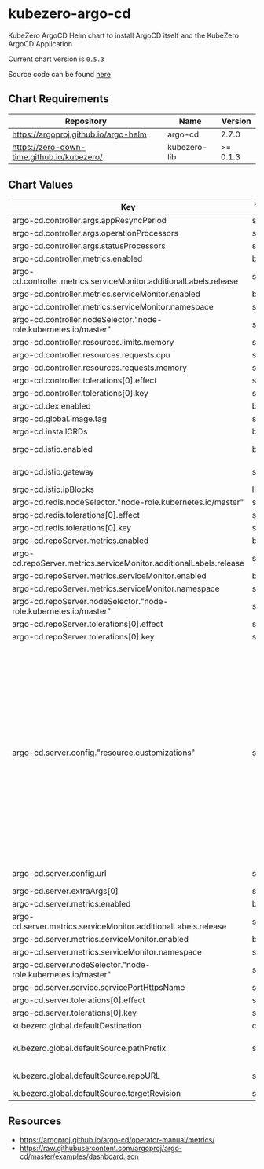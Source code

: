 kubezero-argo-cd
================
KubeZero ArgoCD Helm chart to install ArgoCD itself and the KubeZero ArgoCD Application

Current chart version is `0.5.3`

Source code can be found [here](https://kubezero.com)

## Chart Requirements

| Repository | Name | Version |
|------------|------|---------|
| https://argoproj.github.io/argo-helm | argo-cd | 2.7.0 |
| https://zero-down-time.github.io/kubezero/ | kubezero-lib | >= 0.1.3 |

## Chart Values

| Key | Type | Default | Description |
|-----|------|---------|-------------|
| argo-cd.controller.args.appResyncPeriod | string | `"300"` |  |
| argo-cd.controller.args.operationProcessors | string | `"1"` |  |
| argo-cd.controller.args.statusProcessors | string | `"2"` |  |
| argo-cd.controller.metrics.enabled | bool | `false` |  |
| argo-cd.controller.metrics.serviceMonitor.additionalLabels.release | string | `"metrics"` |  |
| argo-cd.controller.metrics.serviceMonitor.enabled | bool | `true` |  |
| argo-cd.controller.metrics.serviceMonitor.namespace | string | `"monitoring"` |  |
| argo-cd.controller.nodeSelector."node-role.kubernetes.io/master" | string | `""` |  |
| argo-cd.controller.resources.limits.memory | string | `"1536Mi"` |  |
| argo-cd.controller.resources.requests.cpu | string | `"100m"` |  |
| argo-cd.controller.resources.requests.memory | string | `"256Mi"` |  |
| argo-cd.controller.tolerations[0].effect | string | `"NoSchedule"` |  |
| argo-cd.controller.tolerations[0].key | string | `"node-role.kubernetes.io/master"` |  |
| argo-cd.dex.enabled | bool | `false` |  |
| argo-cd.global.image.tag | string | `"v1.7.5"` |  |
| argo-cd.installCRDs | bool | `false` |  |
| argo-cd.istio.enabled | bool | `false` | Deploy Istio VirtualService to expose ArgoCD |
| argo-cd.istio.gateway | string | `"istio-system/ingressgateway"` | Name of the Istio gateway to add the VirtualService to |
| argo-cd.istio.ipBlocks | list | `[]` |  |
| argo-cd.redis.nodeSelector."node-role.kubernetes.io/master" | string | `""` |  |
| argo-cd.redis.tolerations[0].effect | string | `"NoSchedule"` |  |
| argo-cd.redis.tolerations[0].key | string | `"node-role.kubernetes.io/master"` |  |
| argo-cd.repoServer.metrics.enabled | bool | `false` |  |
| argo-cd.repoServer.metrics.serviceMonitor.additionalLabels.release | string | `"metrics"` |  |
| argo-cd.repoServer.metrics.serviceMonitor.enabled | bool | `true` |  |
| argo-cd.repoServer.metrics.serviceMonitor.namespace | string | `"monitoring"` |  |
| argo-cd.repoServer.nodeSelector."node-role.kubernetes.io/master" | string | `""` |  |
| argo-cd.repoServer.tolerations[0].effect | string | `"NoSchedule"` |  |
| argo-cd.repoServer.tolerations[0].key | string | `"node-role.kubernetes.io/master"` |  |
| argo-cd.server.config."resource.customizations" | string | `"cert-manager.io/Certificate:\n  # Lua script for customizing the health status assessment\n  health.lua: |\n    hs = {}\n    if obj.status ~= nil then\n      if obj.status.conditions ~= nil then\n        for i, condition in ipairs(obj.status.conditions) do\n          if condition.type == \"Ready\" and condition.status == \"False\" then\n            hs.status = \"Degraded\"\n            hs.message = condition.message\n            return hs\n          end\n          if condition.type == \"Ready\" and condition.status == \"True\" then\n            hs.status = \"Healthy\"\n            hs.message = condition.message\n            return hs\n          end\n        end\n      end\n    end\n    hs.status = \"Progressing\"\n    hs.message = \"Waiting for certificate\"\n    return hs\n"` |  |
| argo-cd.server.config.url | string | `"argocd.example.com"` | ArgoCD hostname to be exposed via Istio |
| argo-cd.server.extraArgs[0] | string | `"--insecure"` |  |
| argo-cd.server.metrics.enabled | bool | `false` |  |
| argo-cd.server.metrics.serviceMonitor.additionalLabels.release | string | `"metrics"` |  |
| argo-cd.server.metrics.serviceMonitor.enabled | bool | `true` |  |
| argo-cd.server.metrics.serviceMonitor.namespace | string | `"monitoring"` |  |
| argo-cd.server.nodeSelector."node-role.kubernetes.io/master" | string | `""` |  |
| argo-cd.server.service.servicePortHttpsName | string | `"grpc"` |  |
| argo-cd.server.tolerations[0].effect | string | `"NoSchedule"` |  |
| argo-cd.server.tolerations[0].key | string | `"node-role.kubernetes.io/master"` |  |
| kubezero.global.defaultDestination | object | `{"server":"https://kubernetes.default.svc"}` | Destination cluster |
| kubezero.global.defaultSource.pathPrefix | string | `""` | optional path prefix within repoURL to support eg. remote subtrees |
| kubezero.global.defaultSource.repoURL | string | `"https://github.com/zero-down-time/kubezero"` | default repository for argocd applications |
| kubezero.global.defaultSource.targetRevision | string | `"HEAD"` | default tracking of repoURL |

## Resources
- https://argoproj.github.io/argo-cd/operator-manual/metrics/
- https://raw.githubusercontent.com/argoproj/argo-cd/master/examples/dashboard.json
